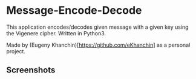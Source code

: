 # Message-Encode-Decode
This application encodes/decodes given message with a given key using the Vigenere cipher.
Written in Python3.

Made by (Eugeny Khanchin)[https://github.com/eKhanchin] as a personal project.

## Screenshots
